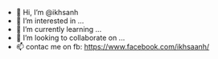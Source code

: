 - 👋 Hi, I’m @ikhsanh
- 👀 I’m interested in ...
- 🌱 I’m currently learning ...
- 💞️ I’m looking to collaborate on ...
- 📫 contac me on fb: https://www.facebook.com/ikhsaanh/

<!---
ikhsanh/ikhsanh is a ✨ special ✨ repository because its `README.md` (this file) appears on your GitHub profile.
You can click the Preview link to take a look at your changes.
--->
